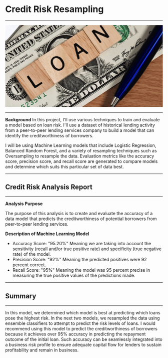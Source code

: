 # Credit Risk Resampling 

---

![](./Resources/Loan.png)

---

**Background** In this project, I'll use various techniques to train and evaluate a model based on loan risk. I'll use a dataset of historical lending activity from a peer-to-peer lending services company to build a model that can identify the creditworthiness of borrowers.

I will be using Machine Learning models that include Logistic Regression, Balanced Random Forest, and a variety of resampling techniques such as Oversampling to resample the data. Evaluation metrics like the accuracy score, precision score, and recall score are generated to compare models and determine which suits this particular set of data best.

---

## Credit Risk Analysis Report

---

**Analysis Purpose**

The purpose of this analysis is to create and evaluate the accuracy of a data model that predicts the creditworthiness of potential borrowers from peer-to-peer lending services. 

**Description of Machine Learning Model**

- Accuracy Score: "95.20%" Meaning we are taking into account the sensitivity (recall and/or true positive rate) and specificity (true negative rate) of the model. 
- Precision Score: "92%" Meaning the predicted positives were 92 percent correct.
- Recall Score: "95%" Meaning the model was 95 percent precise in measuring the true positive values of the predictions made.

---

## Summary 

---

In this model, we determined which model is best at predicting which loans pose the highest risk. In the next two models, we resampled the data using ensemble classifiers to attempt to predict the risk levels of loans. I would recommend using this model to predict the creditworthiness of borrowers because it achieves over 95% accuracy in predicting the repayment outcome of the initial loan. Such accuracy can be seamlessly integrated into a business risk profile to ensure adequate capital flow for lenders to sustain profitability and remain in business.
